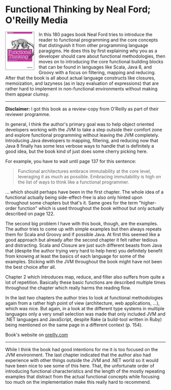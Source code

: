 # Functional Thinking by Neal Ford; O'Reilly Media

<img src="thumb.gif" alt="" style="float:left; margin: 0 1em 1em 0"/>
In this 180 pages book Neal Ford tries to introduce the reader to functional
programming and the core concepts that distinguish it from other programming
language paragigms. He does this by first explaining why you as a developer
should care about functional methodologies, then moves on to introducing
the core functional building blocks that can be found in languages like
Scala, Java 8, and Groovy with a focus on filtering, mapping and reducing.
After that the book is all about actual language constructs like closures,
memoization, and lazyness (as in lazy evaluation of expressions) that are
rather hard to implement in non-functional environments without making them
appear clumsy.

----------------

**Disclaimer:** I got this book as a review-copy from O'Reilly as part of their
reviewer programme.

In general, I think the author's primary goal was to help object oriented
developers working with the JVM to take a step outside their comfort zone and
explore functional programming without leaving the JVM completely. Introducing
Java developers to mapping, filtering, and reducing now that Java 8 finally has
some less verbose ways to handle that is definitely a good idea, but the book
kind of just does some cherry picking here.

For example, you have to wait until page 137 for this sentence:

<blockquote>Functional architectures embrace immutability at the core level, leveraging it as much as possible. Embracing immutability is high on the list of ways to think like a functional programmer.</blockquote>

... which should perhaps have been in the first chapter. The whole idea of
a functional actually being side-effect-free is also only hinted upon
throughout some chapters but that's it. Same goes for the term "higher-order
function" which is used throughout the book without but only actually described
on page 122.

The second big problem I have with this book, though, are the examples.
The author tries to come up with simple examples but then always repeats them
for Scala and Groovy and if possible Java. At first this seemed like a good
approach but already after the second chapter it felt rather tedious and
distracting. Scala and Closure are just such different beasts from Java that
(despite the author trying very hard to help here) you definitely benefit from
knowing at least the basics of each language for some of the examples. Sticking
with the JVM throughout the book might have not been the best choice after all.

Chapter 2 which introduces map, reduce, and filter also suffers from quite
a lot of repetition. Basically these basic functions are described multiple
times throughout the chapter which really harms the reading flow.

In the last two chapters the author tries to look at functional methodologies
again from a rather high point of view (architecture, web applications, ...),
which was nice. But again, in a look at the different type systems in multiple
languages only a very small selection was made that only included JVM and .NET
languages and JavaScript, despite Rake (a build-tool written in Ruby) being
mentioned on the same page in a different context (p. 154).

Book's website on [oreilly.com](http://shop.oreilly.com/product/0636920029687.do)

-------------

While I think the book had good intentions for me it is too focused on the JVM
environment. The last chapter indicated that the author also had experience with
other things outside the JVM and .NET world so it would have been nice to see
some of this here. That, the unfortunate order of introducing functional
characteristics and the length of the mostly repeating examples that distract
from the actual functional concepts while focusing too much on the
implementation make this really hard to recommend.
